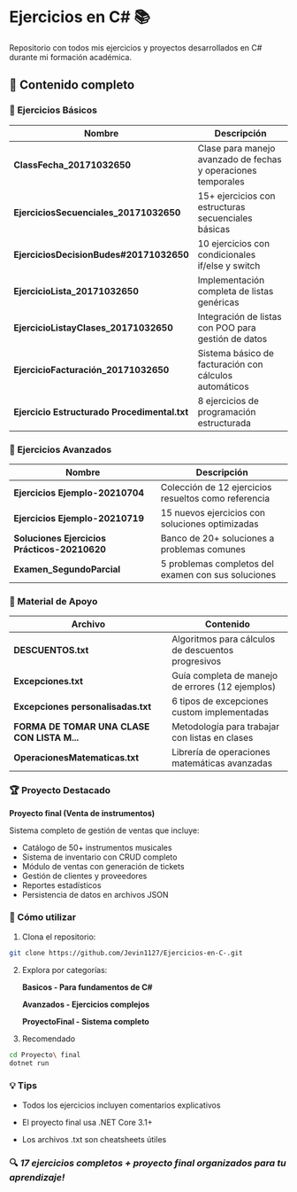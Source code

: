 # Ejercicios en C# 📚

Repositorio con todos mis ejercicios y proyectos desarrollados en C# durante mi formación académica.

## 📂 Contenido completo

### 🔢 Ejercicios Básicos
| Nombre | Descripción |
|--------|------------|
| **ClassFecha_20171032650** | Clase para manejo avanzado de fechas y operaciones temporales |
| **EjerciciosSecuenciales_20171032650** | 15+ ejercicios con estructuras secuenciales básicas |
| **EjerciciosDecisionBudes#20171032650** | 10 ejercicios con condicionales if/else y switch |
| **EjercicioLista_20171032650** | Implementación completa de listas genéricas |
| **EjercicioListayClases_20171032650** | Integración de listas con POO para gestión de datos |
| **EjercicioFacturación_20171032650** | Sistema básico de facturación con cálculos automáticos |
| **Ejercicio Estructurado Procedimental.txt** | 8 ejercicios de programación estructurada |

### 🧩 Ejercicios Avanzados
| Nombre | Descripción |
|--------|------------|
| **Ejercicios Ejemplo-20210704** | Colección de 12 ejercicios resueltos como referencia |
| **Ejercicios Ejemplo-20210719** | 15 nuevos ejercicios con soluciones optimizadas |
| **Soluciones Ejercicios Prácticos-20210620** | Banco de 20+ soluciones a problemas comunes |
| **Examen_SegundoParcial** | 5 problemas completos del examen con sus soluciones |

### 📝 Material de Apoyo
| Archivo | Contenido |
|---------|-----------|
| **DESCUENTOS.txt** | Algoritmos para cálculos de descuentos progresivos |
| **Excepciones.txt** | Guía completa de manejo de errores (12 ejemplos) |
| **Excepciones personalisadas.txt** | 6 tipos de excepciones custom implementadas |
| **FORMA DE TOMAR UNA CLASE CON LISTA M...** | Metodología para trabajar con listas en clases |
| **OperacionesMatematicas.txt** | Librería de operaciones matemáticas avanzadas |

### 🏆 Proyecto Destacado
**Proyecto final (Venta de instrumentos)**

Sistema completo de gestión de ventas que incluye:
- Catálogo de 50+ instrumentos musicales
- Sistema de inventario con CRUD completo
- Módulo de ventas con generación de tickets
- Gestión de clientes y proveedores
- Reportes estadísticos
- Persistencia de datos en archivos JSON

### 🚀 Cómo utilizar
1. Clona el repositorio:
```bash
git clone https://github.com/Jevin1127/Ejercicios-en-C-.git
```

2. Explora por categorías:

    **Basicos - Para fundamentos de C#**

    **Avanzados - Ejercicios complejos**

    **ProyectoFinal - Sistema completo**

3. Recomendado
```bash
cd Proyecto\ final
dotnet run
```

### 💡 Tips

- Todos los ejercicios incluyen comentarios explicativos

- El proyecto final usa .NET Core 3.1+

- Los archivos .txt son cheatsheets útiles

### 🔍 *17 ejercicios completos + proyecto final organizados para tu aprendizaje!*
